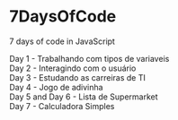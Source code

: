 # 7DaysOfCode
 7 days of code in JavaScript

Day 1 - Trabalhando com tipos de variaveis</br>
Day 2 - Interagindo com o usuário</br>
Day 3 - Estudando as carreiras de TI</br>
Day 4 - Jogo de adivinha</br>
Day 5 and Day 6 - Lista de Supermarket</br>
Day 7 - Calculadora Simples
